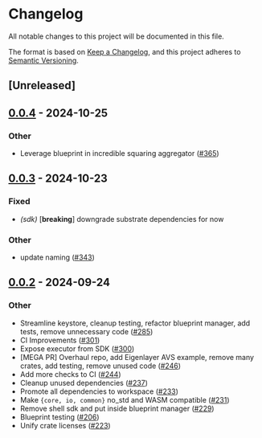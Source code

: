 # Changelog

All notable changes to this project will be documented in this file.

The format is based on [Keep a Changelog](https://keepachangelog.com/en/1.0.0/),
and this project adheres to [Semantic Versioning](https://semver.org/spec/v2.0.0.html).

## [Unreleased]

## [0.0.4](https://github.com/tangle-network/gadget/compare/gadget-io-v0.0.3...gadget-io-v0.0.4) - 2024-10-25

### Other

- Leverage blueprint in incredible squaring aggregator ([#365](https://github.com/tangle-network/gadget/pull/365))

## [0.0.3](https://github.com/tangle-network/gadget/compare/gadget-io-v0.0.2...gadget-io-v0.0.3) - 2024-10-23

### Fixed

- *(sdk)* [**breaking**] downgrade substrate dependencies for now

### Other

- update naming ([#343](https://github.com/tangle-network/gadget/pull/343))

## [0.0.2](https://github.com/tangle-network/gadget/compare/gadget-io-v0.0.1...gadget-io-v0.0.2) - 2024-09-24

### Other

- Streamline keystore, cleanup testing, refactor blueprint manager, add tests, remove unnecessary code ([#285](https://github.com/tangle-network/gadget/pull/285))
- CI Improvements ([#301](https://github.com/tangle-network/gadget/pull/301))
- Expose executor from SDK ([#300](https://github.com/tangle-network/gadget/pull/300))
- [MEGA PR] Overhaul repo, add Eigenlayer AVS example, remove many crates, add testing, remove unused code ([#246](https://github.com/tangle-network/gadget/pull/246))
- Add more checks to CI ([#244](https://github.com/tangle-network/gadget/pull/244))
- Cleanup unused dependencies ([#237](https://github.com/tangle-network/gadget/pull/237))
- Promote all dependencies to workspace ([#233](https://github.com/tangle-network/gadget/pull/233))
- Make `{core, io, common}` no_std and WASM compatible ([#231](https://github.com/tangle-network/gadget/pull/231))
- Remove shell sdk and put inside blueprint manager ([#229](https://github.com/tangle-network/gadget/pull/229))
- Blueprint testing ([#206](https://github.com/tangle-network/gadget/pull/206))
- Unify crate licenses ([#223](https://github.com/tangle-network/gadget/pull/223))
